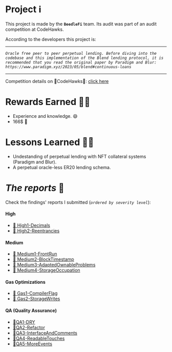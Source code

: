 # Project ℹ️

This project is made by the **`BeedleFi`** team. Its audit was part of an audit competition at CodeHawks.

According to the developers this project is:

---

_`Oracle free peer to peer perpetual lending. Before diving into the codebase and this implementation of the Blend lending protocol, it is recommended that you read the original paper by Paradigm and Blur: https://www.paradigm.xyz/2023/05/blend#continuous-loans`_

---

Competition details on 🦅CodeHawks🦅: [click here](https://www.codehawks.com/contests/clkbo1fa20009jr08nyyf9wbx)

# Rewards Earned 💸🧠

- Experience and knowledge. 😄
- 166$ 💸

# Lessons Learned 🧑‍💻

- Undestanding of perpetual lending with NFT collateral systems (Paradigm and Blur).
- A perpetual oracle-less ER20 lending schema.

# _The reports_ 📝

Check the findings' reports I submitted (_`ordered by severity level`_):

#### High

- [🔗 High1-Decimals](https://github.com/CarlosAlegreUr/Audits-By-CarlosAlegreUr/blob/main/reports/2023-07-beedle/Vulnerabilities-Reports/High1-Decimals-CarlosAlegreUr.md)
- [🔗 High2-Reentrancies](https://github.com/CarlosAlegreUr/Audits-By-CarlosAlegreUr/blob/main/reports/2023-07-beedle/Vulnerabilities-Reports/High2-Reentrancies-CarlosAlegreUr.md)

#### Medium

- [🔗 Medium1-FrontRun](https://github.com/CarlosAlegreUr/Audits-By-CarlosAlegreUr/blob/main/reports/2023-07-beedle/Vulnerabilities-Reports/Medium1-FrontRun-CarlosAlegreUr.md)
- [🔗 Medium2-BlockTimestamp](https://github.com/CarlosAlegreUr/Audits-By-CarlosAlegreUr/blob/main/reports/2023-07-beedle/Vulnerabilities-Reports/Medium2-BlockTimestamp-CarlosAlegreUr.md)
- [🔗 Medium3-AdaptedOwnableProblems](https://github.com/CarlosAlegreUr/Audits-By-CarlosAlegreUr/blob/main/reports/2023-07-beedle/Vulnerabilities-Reports/Medium3-AdaptedOwnableProblems-CarlosAlegreUr.md)
- [🔗 Medium4-StorageOccupation](https://github.com/CarlosAlegreUr/Audits-By-CarlosAlegreUr/blob/main/reports/2023-07-beedle/Vulnerabilities-Reports/Medium4-StorageOccupation-CarlosAlegreUr.md)

#### Gas Optimizations

- [🔗 Gas1-CompilerFlag](https://github.com/CarlosAlegreUr/Audits-By-CarlosAlegreUr/blob/main/reports/2023-07-beedle/Gas-Reports/Gas1-CompilerFlag-CarlosAlegreUr.md)
- [🔗 Gas2-StorageWrites](https://github.com/CarlosAlegreUr/Audits-By-CarlosAlegreUr/blob/main/reports/2023-07-beedle/Gas-Reports/Gas2-StorageWrites-CarlosAlegreUr.md)

#### QA (Quality Assurance)

- [🔗QA1-DRY](https://github.com/CarlosAlegreUr/Audits-By-CarlosAlegreUr/blob/main/reports/2023-07-beedle/QA-Reports/QA1-DRY-CarlosAlegreUr.md)
- [🔗QA2-Refactor](https://github.com/CarlosAlegreUr/Audits-By-CarlosAlegreUr/blob/main/reports/2023-07-beedle/QA-Reports/QA2-Refactor-CarlosAlegreUr.md)
- [🔗QA3-InterfaceAndComments](https://github.com/CarlosAlegreUr/Audits-By-CarlosAlegreUr/blob/main/reports/2023-07-beedle/QA-Reports/QA3-InterfaceAndComments-CarlosAlegreUr.md)
- [🔗QA4-ReadableTouches](https://github.com/CarlosAlegreUr/Audits-By-CarlosAlegreUr/blob/main/reports/2023-07-beedle/QA-Reports/QA4-ReadableTouches-CarlosAlegreUr.md)
- [🔗QA5-MoreEvents](https://github.com/CarlosAlegreUr/Audits-By-CarlosAlegreUr/blob/main/reports/2023-07-beedle/QA-Reports/QA5-MoreEvents-CarlosAlegreUr.md)
